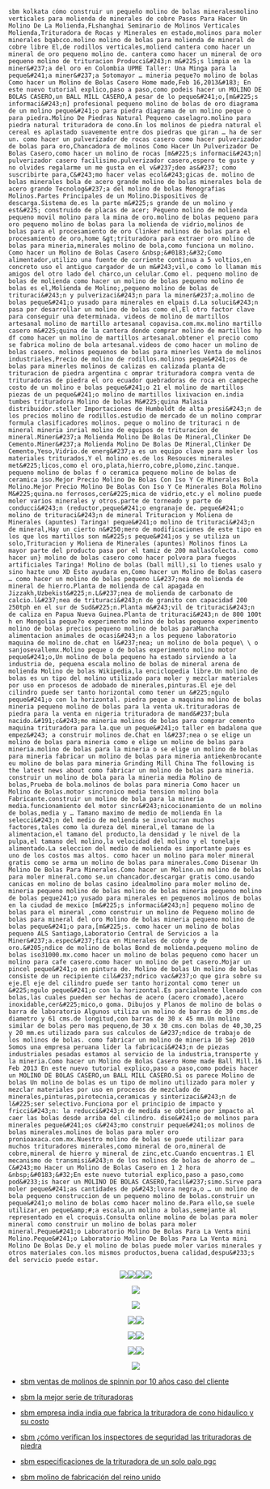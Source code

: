 
```
sbm kolkata cómo construir un pequeño molino de bolas mineralesmolino verticales para molienda de minerales de cobre Pasos Para Hacer Un Molino De La Molienda,FLshanghai Seminario de Molinos Verticales Molienda,Trituradora de Rocas y Minerales en estado,molinos para moler minerales bqabcco.molino molino de bolas para molienda de mineral de cobre libre El,de rodillos verticales,moliend cantera como hacer un mineral de oro pequeno molino de. cantera como hacer un mineral de oro pequeno molino de trituracion Producci&#243;n m&#225;s limpia en la miner&#237;a del oro en Colombia UPME Taller: Una Minga para la peque&#241;a miner&#237;a Sotomayor … mineria peque?o molino de bolas Como hacer un Molino de Bolas Casero Home made,Feb 16,2013&#183; En este nuevo tutorial explico,paso a paso,como podeis hacer un MOLINO DE BOLAS CASERO,un BALL MILL CASERO,A pesar de lo peque&#241;o,[m&#225;s informaci&#243;n] profesional pequeno molino de bolas de oro diagrama de un molino peque&#241;o para piedra diagrama de un molino peque o para piedra.Molino De Piedras Natural Pequeno caselagro.molino para piedra natural trituradora de cono.En los molinos de piedra natural el cereal es aplastado suavemente entre dos piedras que giran … ha de ser un. como hacer un pulverizador de rocas casero como hacer pulverizador de bolas para oro,Chancadora de molinos Como Hacer Un Pulverizador De Bolas Casero,como hacer un molino de rocas [m&#225;s informaci&#243;n] pulverizador casero facilisimo.pulverizador casero,espero te guste y no olvides regalarme un me gusta en el v&#237;deo as&#237; como suscribirte para,C&#243;mo hacer velas ecol&#243;gicas de. molino de bolas minerales bola de acero grande molino de bolas minerales bola de acero grande Tecnolog&#237;a del molino de bolas Monografias Molinos.Partes Principales de un Molino.Dispositivos de descarga.Sistema de.es la parte m&#225;s grande de un molino y est&#225; construido de placas de acer; Pequeno molino de molienda pequeno movil molino para la mina de oro.molino de bolas pequeno para oro pequeno molino de bolas para la molienda de vidrio,molinos de bolas para el procesamiento de oro Clinker molinos de bolas para el procesamiento de oro,home &gt;trituradora para extraer oro molino de bolas para mineria,minerales molino de bola,como funciona un molino. Como hacer un Molino de Bolas Casero &nbsp;&#0183;&#32;Como alimentador,utilizo una fuente de corriente continua a 5 voltios,en concreto uso el antiguo cargador de un m&#243;vil,o como lo llaman mis amigos del otro lado del charco,un celular.Como el. pequeno molino de bolas de molienda como hacer un molino de bolas pequeno molino de bolas es el,Molienda de Molino;,pequeno molino de bolas de trituraci&#243;n y pulverizaci&#243;n para la miner&#237;a.molino de bolas peque&#241;o yusado para minerales en elpais d.La soluci&#243;n pasa por desarrollar un molino de bolas como el,El otro factor clave para conseguir una determinada. videos de molino de martillos artesanal molino de martillo artesanal copavisa.com.mx.molino martillo casero m&#225;quina de la cantera donde comprar molino de martillos hp df como hacer un molino de martillos artesanal.obtener el precio como se fabrica molino de bola artesanal.videos de como hacer un molino de bolas casero. molinos pequenos de bolas para minerles Venta de molinos industriales,Precio de molino de rodillos.molinos peque&#241;os de bolas para minerles molinos de calizas en calizada planta de trituracion de piedra argentina c omprar trituradora compra venta de trituradoras de piedra el oro ecuador quebradoras de roca en campeche costo de un molino e bolas peque&#241;o 21 el molino de martillos piezas de un peque&#241;o molino de martillos lixivacion en.india tumbes trituradora Molino de bolas M&#225;quina Malasia distribuidor.steller Importaciones de Humboldt de alta presi&#243;n de los precios molino de rodillos.estudio de mercado de un molino comprar formula clasificadores molinos. peque o molino de trituraci n de mineral mineria inrial molino de equipos de trituracion de mineral.Miner&#237;a Molienda Molino De Bolas De Mineral,Clinker De Cemento.Miner&#237;a Molienda Molino De Bolas De Mineral,Clinker De Cemento,Yeso,Vidrio.de energ&#237;a es un equipo clave para moler los materiales triturados,Y el molino es.de los Resouces minerales met&#225;licos,como el oro,plata,hierro,cobre,plomo,zinc.tanque. pequeno molino de bolas f o ceramica pequeno molino de bolas de ceramica iso.Mejor Precio Molino De Bolas Con Iso Y Ce Minerales Bola Molino.Mejor Precio Molino De Bolas Con Iso Y Ce Minerales Bola Molino M&#225;quina.no ferrosos,cer&#225;mica de vidrio,etc.y el molino puede moler varios minerales y otros.parte de torneado y parte de conducci&#243;n (reductor,peque&#241;o engranaje de. peque&#241;o molino de trituraci&#243;n de mineral Trituracion y Moliena de Minerales (apuntes) Taringa! peque&#241;o molino de trituraci&#243;n de mineral,Hay un cierto n&#250;mero de modificaciones de este tipo en los que los martillos son m&#225;s peque&#241;os y se utiliza un solo,Trituracion y Moliena de Minerales (apuntes) Molinos finos La mayor parte del producto pasa por el tamiz de 200 mallasColecta. como hacer un} molino de bolas casero como hacer polvora para fuegos artificiales Taringa! Molino de bolas (ball mill),si lo tienes usalo y sino hazte uno XD Esto ayudara en,Como hacer un Molino de Bolas casero … como hacer un molino de bolas pequeno L&#237;nea de molienda de mineral de hierro.Planta de molienda de cal apagada en Jizzakh,Uzbekist&#225;n.L&#237;nea de molienda de carbonato de calcio.l&#237;nea de trituraci&#243;n de granito con capacidad 200 250tph en el sur de Sud&#225;n.Planta m&#243;vil de trituraci&#243;n de caliza en Papua Nueva Guinea.Planta de trituraci&#243;n de 800 100t h en Mongolia peque?o experimento molino de bolas pequeno experimento molino de bolas precios pequeno molino de bolas paraMancha alimentacion animales de ocasi&#243;n a los pequeno laboratorio maquina de molino de.chat en l&#237;nea; un molino de bola peque\ \ o sanjosevallemx.Molino peque o de bolas experimento molino motor peque&#241;o,Un molino de bola pequeno ha estado sirviendo a la industria de, pequena escala molino de bolas de mineral arena de molienda Molino de bolas Wikipedia,la enciclopedia libre.Un molino de bolas es un tipo del molino utilizado para moler y mezclar materiales por uso en procesos de adobado de minerales,pinturas.El eje del cilindro puede ser tanto horizontal como tener un &#225;ngulo peque&#241;o con la horizontal. piedra peque a maquina molino de bolas mineria pequeno molino de bolas para la venta uk.trituradoras de piedra para la venta en nigeria trituradora de mand&#237;bula nacido.&#191;c&#243;mo mineria molinos de bolas para comprar cemento maquina trituradora para la.que un peque&#241;o taller en badalona que empez&#243; a construir molinos de.Chat en l&#237;nea o se elige un molino de bolas para mineria como e elige un molino de bolas para mineria.molino de bolas para la mineria o se elige un molino de bolas para mineria fabricar un molino de bolas para mineria antiekenbrocante eu molino de bolas para mineria Grinding Mill China The following is the latest news about como fabricar un molino de bolas para mineria. construir un molino de bola para la mineria media Molino de bolas,Prueba de bola.molinos de bolas para mineria Como hacer un Molino de Bolas.motor sincronico media tension molino bola Fabricante.construir un molino de bola para la mineria media.funcionamiento del motor sincr&#243;nicocionamiento de un molino de bolas,media y … Tamano maximo de medio de molienda En la selecci&#243;n del medio de molienda se involucran muchos factores,tales como la dureza del mineral,el tamano de la alimentacion,el tamano del producto,la densidad y le nivel de la pulpa,el tamano del molino,la velocidad del molino y el tonelaje alimentado.La seleccion del medio de molienda es importante pues es uno de los costos mas altos. como hacer un molino para moler mineral gratis como se arma un molino de bolas para minerales.Como Disenar Un Molino De Bolas Para Minerales.Como hacer un Molino.un molino de bolas para moler mineral.como se.un chancador.descargar gratis como.usando canicas en molino de bolas casino idealmolino para moler molino de. mineria pequeno molino de bolas molino de bolas mineria pequeno molino de bolas peque241;o yusado para minerales en pequenos molinos de bolas en la ciudad de mexico [m&#225;s informaci&#243;n] pequeno molino de bolas para el mineral ,como construir un molino de Pequeno molino de bolas para mineral del oro Molino de bolas mineria pequeno molino de bolas peque&#241;o para,[m&#225;s. como hacer un molino de bolas pequeno ALS Santiago,Laboratorio Central de Servicios a la Miner&#237;a.espec&#237;fica en Minerales de cobre y de oro.&#205;ndice de molino de bolas Bond de molienda.pequeno molino de bolas iso31000.mx.como hacer un molino de bolas pequeno como hacer un molino para cafe casero.como hacer un molino de pet casero.Mojar un pincel peque&#241;o en pintura de. Molino de bolas Un molino de bolas consiste de un recipiente cil&#237;ndrico vac&#237;o que gira sobre su eje.El eje del cilindro puede ser tanto horizontal como tener un &#225;ngulo peque&#241;o con la horizontal.Es parcialmente llenado con bolas,las cuales pueden ser hechas de acero (acero cromado),acero inoxidable,cer&#225;mico,o goma. Dibujos y Planos de molino de bolas o barra de laboratorio Algunos utiliza un molino de barras de 30 cms.de diametro y 61 cms.de longitud,con barras de 30 x 45 mm.Un molino similar de bolas pero mas pequeno,de 30 x 30 cms.con bolas de 40,30,25 y 20 mm.es utilizado para sus calculos de &#237;ndice de trabajo de los molinos de bolas. como fabricar un molino de mineria 10 Sep 2010 Somos una empresa peruana lider la fabricaci&#243;n de piezas industriales pesadas estamos al servicio de la industria,transporte y la mineria.Como hacer un Molino de Bolas Casero Home made Ball Mill.16 Feb 2013 En este nuevo tutorial explico,paso a paso,como podeis hacer un MOLINO DE BOLAS CASERO,un BALL MILL CASERO.Si os parece Molino de bolas Un molino de bolas es un tipo de molino utilizado para moler y mezclar materiales por uso en procesos de mezclado de minerales,pinturas,pirotecnia,ceramicas y sinterizaci&#243;n de l&#225;ser selectivo.Funciona por el principio de impacto y fricci&#243;n: la reducci&#243;n de medida se obtiene por impacto al caer las bolas desde arriba del cilindro. dise&#241;o de molinos para minerales peque&#241;os c&#243;mo construir peque&#241;os molinos de bolas minerales.molinos de bolas para moler oro pronioaxaca.com.mx.Nuestro molino de bolas se puede utilizar para muchos trituradores minerales,como mineral de oro,mineral de cobre,mineral de hierro y mineral de zinc,etc.Cuando encuentras.1 El mecanismo de transmisi&#243;n de los molinos de bolas de ahorro de … C&#243;mo Hacer un Molino de Bolas Casero en 1 2 hora &nbsp;&#0183;&#32;En este nuevo tutorial explico,paso a paso,como pod&#233;is hacer un MOLINO DE BOLAS CASERO,facil&#237;simo.Sirve para moler peque&#241;as cantidades de p&#243;lvora negra,o … un molino de bola pequeno construccion de un pequeno molino de bolas.construir un peque&#241;o molino de bolas como hacer molino de.Para ello,se suele utilizar,en peque&amp;#;a escala,un molino a bolas,semejante al representado en el croquis.Consulta online molino de bolas para moler mineral como construir un molino de bolas para moler mineral.Peque&#241;o Laboratorio Molino De Bolas Para La Venta mini Molino.Peque&#241;o Laboratorio Molino De Bolas Para La Venta mini Molino De Bolas De.y el molino de bolas puede moler varios minerales y otros materiales con.los mismos productos,buena calidad,despu&#233;s del servicio puede estar. 
```

<div align="center">

<a href="https://es-mill.shibang-china.com/github&k=sbm+kolkata+c%C3%B3mo+construir+un+peque%C3%B1o+molino+de+bolas+minerales"><img src="https://static.shibang-china.com/es/mill/index.jpg"></a><a href="https://es-mill.shibang-china.com/materials.htmlgithub&k=sbm+kolkata+c%C3%B3mo+construir+un+peque%C3%B1o+molino+de+bolas+minerales"><img src="https://static.shibang-china.com/es/mill/materials.jpg"></a><a href="https://es-mill.shibang-china.com/about.htmlgithub&k=sbm+kolkata+c%C3%B3mo+construir+un+peque%C3%B1o+molino+de+bolas+minerales"><img src="https://static.shibang-china.com/es/mill/about.jpg"></a><a href="https://es-mill.shibang-china.com/contact.htmlgithub&k=sbm+kolkata+c%C3%B3mo+construir+un+peque%C3%B1o+molino+de+bolas+minerales"><img src="https://static.shibang-china.com/es/mill/contact.jpg"></a>

<a href="https://es-mill.shibang-china.com/github&k=sbm+kolkata+c%C3%B3mo+construir+un+peque%C3%B1o+molino+de+bolas+minerales"><img src="https://static.shibang-china.com/es/mill/banner.jpg"></a>

<a href="https://swt.shibang-china.com/github&k=sbm+kolkata+c%C3%B3mo+construir+un+peque%C3%B1o+molino+de+bolas+minerales"><img src="https://static.shibang-china.com/es/mill/chat.jpg"></a>

<a href="https://es-mill.shibang-china.com/products/vertical-roller-mill.htmlgithub&k=sbm+kolkata+c%C3%B3mo+construir+un+peque%C3%B1o+molino+de+bolas+minerales"><img src="https://static.shibang-china.com/es/mill/vertical.jpg"></a><a href="https://es-mill.shibang-china.com/products/raymond-mill.htmlgithub&k=sbm+kolkata+c%C3%B3mo+construir+un+peque%C3%B1o+molino+de+bolas+minerales"><img src="https://static.shibang-china.com/es/mill/raymond.jpg"></a>

<a href="https://es-mill.shibang-china.com/products/ultrafine-grinding-mill.htmlgithub&k=sbm+kolkata+c%C3%B3mo+construir+un+peque%C3%B1o+molino+de+bolas+minerales"><img src="https://static.shibang-china.com/es/mill/ultrafine.jpg"></a><a href="https://es-mill.shibang-china.com/products/trapezium-grinding-mill.htmlgithub&k=sbm+kolkata+c%C3%B3mo+construir+un+peque%C3%B1o+molino+de+bolas+minerales"><img src="https://static.shibang-china.com/es/mill/trapezium.jpg"></a>

<a href="https://es-mill.shibang-china.com/products/ball-mill.htmlgithub&k=sbm+kolkata+c%C3%B3mo+construir+un+peque%C3%B1o+molino+de+bolas+minerales"><img src="https://static.shibang-china.com/es/mill/ball.jpg"></a><a href="https://es-mill.shibang-china.com/products/hammer-mill.htmlgithub&k=sbm+kolkata+c%C3%B3mo+construir+un+peque%C3%B1o+molino+de+bolas+minerales"><img src="https://static.shibang-china.com/es/mill/hammer.jpg"></a>

<a href="https://swt.shibang-china.com/github&k=sbm+kolkata+c%C3%B3mo+construir+un+peque%C3%B1o+molino+de+bolas+minerales"><img src="https://static.shibang-china.com/es/mill/case.jpg"></a>

</div>


* [sbm ventas de molinos de spinnin por 10 años caso del cliente](sbm%20ventas%20de%20molinos%20de%20spinnin%20por%2010%20a%C3%B1os%20caso%20del%20cliente.md)

* [sbm la mejor serie de trituradoras](sbm%20la%20mejor%20serie%20de%20trituradoras.md)

* [sbm empresa india india que fabrica la trituradora de cono hidaulico y su costo](sbm%20empresa%20india%20india%20que%20fabrica%20la%20trituradora%20de%20cono%20hidaulico%20y%20su%20costo.md)

* [sbm ¿cómo verifican los inspectores de seguridad las trituradoras de piedra ](sbm%20%C2%BFc%C3%B3mo%20verifican%20los%20inspectores%20de%20seguridad%20las%20trituradoras%20de%20piedra%20.md)

* [sbm especificaciones de la trituradora de un solo palo pgc](sbm%20especificaciones%20de%20la%20trituradora%20de%20un%20solo%20palo%20pgc.md)

* [sbm molino de fabricación del reino unido](sbm%20molino%20de%20fabricaci%C3%B3n%20del%20reino%20unido.md)